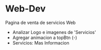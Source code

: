 # Web-Dev
Pagina de venta de servicios Web


- Analizar Logo e imagenes de 'Servicios'
- Agregar animacion a topBtn (-)
- Servicios: Mas Informacion

